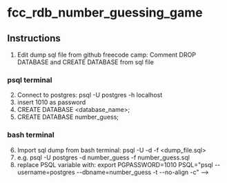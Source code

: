 # fcc_rdb_number_guessing_game

## Instructions
1. Edit dump sql file from github freecode camp: Comment DROP DATABASE and CREATE DATABASE from sql file
### psql terminal
2. Connect to postgres: psql -U postgres -h localhost
3. insert 1010 as password
4. CREATE DATABASE <database_name>;
5. CREATE DATABASE number_guess;
### bash terminal
6. Import sql dump from bash terminal: psql -U -d -f <dump_file.sql>
7. e.g. psql -U postgres -d number_guess -f number_guess.sql
8. replace PSQL variable with: export PGPASSWORD=1010 PSQL="psql --username=postgres --dbname=number_guess -t --no-align -c" -->